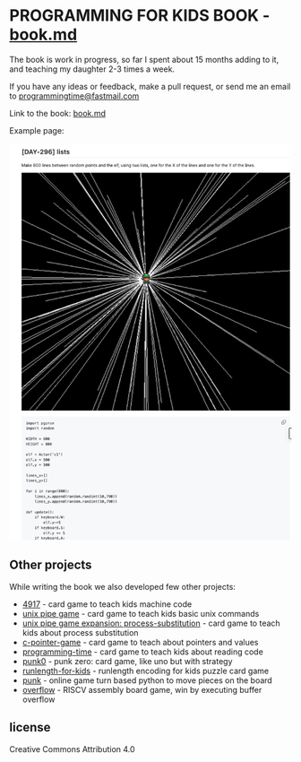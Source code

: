 
# PROGRAMMING FOR KIDS BOOK - [book.md](book.md)

The book is work in progress, so far I spent about 15 months adding to it, and teaching my daughter 2-3 times a week.

If you have any ideas or feedback, make a pull request, or send me an email to programmingtime@fastmail.com

Link to the book: [book.md](book.md)

Example page:

![example.png](./example.png "example")


## Other projects

While writing the book we also developed few other projects:

* [4917](https://punkx.org/4917/) - card game to teach kids machine code
* [unix pipe game](https://punkx.org/unix-pipe-game/) - card game to teach kids basic unix commands
* [unix pipe game expansion: process-substitution](https://punkx.org/unix-pipe-game/ext-0.1) - card game to teach kids about process substitution
* [c-pointer-game](https://punkx.org/c-pointer-game) - card game to teach about pointers and values
* [programming-time](https://punkjazz.org/programming-time/) - card game to teach kids about reading code
* [punk0](https://punkx.org/punk0/) - punk zero: card game, like uno but with strategy
* [runlength-for-kids](https://punkx.org/runlength-for-kids/) - runlength encoding for kids puzzle card game
* [punk](https://punkjazz.org/punk/) - online game turn based python to move pieces on the board
* [overflow](https://punkx.org/overflow/) - RISCV assembly board game, win by executing buffer overflow


## license

Creative Commons Attribution 4.0
